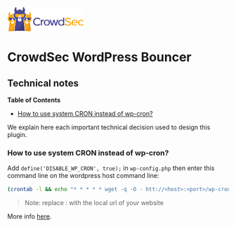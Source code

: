 ![CrowdSec Logo](images/logo_crowdsec.png)

# CrowdSec WordPress Bouncer

## Technical notes

<!-- START doctoc generated TOC please keep comment here to allow auto update -->
<!-- DON'T EDIT THIS SECTION, INSTEAD RE-RUN doctoc TO UPDATE -->
**Table of Contents**

- [How to use system CRON instead of wp-cron?](#how-to-use-system-cron-instead-of-wp-cron)

<!-- END doctoc generated TOC please keep comment here to allow auto update -->


We explain here each important technical decision used to design this
plugin.


### How to use system CRON instead of wp-cron?

Add `define('DISABLE_WP_CRON', true);` in `wp-config.php` then enter this command line on the wordpress host command line:

```bash
(crontab -l && echo "* * * * * wget -q -O - htt://<host>:<port>/wp-cron.php?doing_wp_cron >/dev/null 2>&1") | crontab -
```

> Note: replace <host>:<port> with the local url of your website

More info [here](https://developer.wordpress.org/plugins/cron/hooking-wp-cron-into-the-system-task-scheduler/).